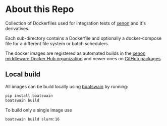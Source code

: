 # About this Repo

Collection of Dockerfiles used for integration tests of [xenon](https://github.com/xenonmiddleware/xenon) and it's derivatives.

Each sub-directory contains a Dockerfile and optionally a docker-compose file for a different file system or batch schedulers.

The docker images are registered as automated builds in the [xenon middleware Docker Hub organization](https://hub.docker.com/u/xenonmiddleware/) and newer ones on [GitHub packages](https://github.com/orgs/xenon-middleware/packages).

## Local build

All images can be build locally using [boatswain](https://github.com/nlesc-sherlock/boatswain) by running:

```sh
pip install boatswain
boatswain build
```

To build only a single image use

```sh
boatswain build slurm:16
```
